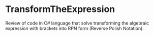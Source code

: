 # TransformTheExpression
Review of code in C# language that solve transforming 
the algebraic expression with brackets into RPN form (Reverse Polish Notation).
